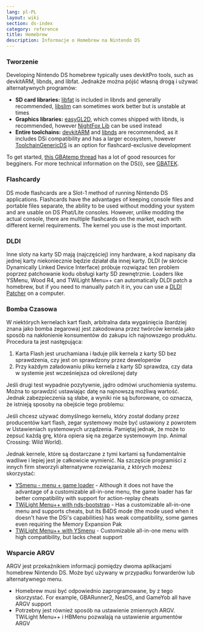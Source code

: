 ```yaml
---
lang: pl-PL
layout: wiki
section: ds-index
category: reference
title: Homebrew
description: Informacje o Homebrew na Nintendo DS
---
```


### Tworzenie
Developing Nintendo DS homebrew typically uses devkitPro tools, such as devkitARM, libnds, and libfat. Jednakże można pójść własną drogą i używać alternatywnych programów:

- **SD card libraries:** [libfat](https://github.com/devkitPro/libfat) is included in libnds and generally recommended, [libslim](https://github.com/DS-Homebrew/libslim/) can sometimes work better but is unstable at times
- **Graphics libraries:** [easyGL2D](http://rel.phatcode.net/junk.php?id=117), which comes shipped with libnds, is recommended, however [NightFox Lib](https://github.com/knightfox75/nds_nflib) can be used instead
- **Entire toolchains:** [devkitARM](https://devkitpro.org/wiki/Getting_Started) and [libnds](https://libnds.devkitpro.org/) are recommended, as it includes DSi compatibility and has a larger ecosystem, however [ToolchainGenericDS](https://bitbucket.org/Coto88/toolchaingenericds) is an option for flashcard-exclusive development

To get started, [this GBAtemp thread](https://gbatemp.net/threads/useful-resources-to-help-you-out-with-starting-to-make-nds-homebrew.580507/#post-9322674) has a lot of good resources for begginers. For more technical information on the DS(i), see [GBATEK](https://problemkaputt.de/gbatek-contents.htm).

### Flashcardy
DS mode flashcards are a Slot-1 method of running Nintendo DS applications. Flashcards have the advantages of keeping console files and portable files separate, the ability to be used without modding your system and are usable on DS Phat/Lite consoles. However, unlike modding the actual console, there are multiple flashcards on the market, each with different kernel requirements. The kernel you use is the most important.

### DLDI
Inne sloty na karty SD mają (najczęściej) inny hardware, a kod napisany dla jednej karty niekoniecznie będzie działał dla innej karty. DLDI (w skrócie Dynamically Linked Device Interface) próbuje rozwiązać ten problem poprzez patchowanie kodu obsługi karty SD zewnętrznie. Loaders like YSMenu, Wood R4, and TWiLight Menu++ can automatically DLDI patch a homebrew, but if you need to manually patch it in, you can use a [DLDI Patcher](https://www.chishm.com/DLDI#tools) on a computer.

### Bomba Czasowa
W niektórych kernelach kart flash, arbitralna data wygaśnięcia (bardziej znana jako bomba zegarowa) jest zakodowana przez twórców kernela jako sposób na nakłonienie konsumentów do zakupu ich najnowszego produktu. Procedura ta jest następująca:

1. Karta Flash jest uruchamiana i ładuje plik kernela z karty SD bez sprawdzenia, czy jest on sprawdzony przez deweloperów
1. Przy każdym załadowaniu pliku kernela z karty SD sprawdza, czy data w systemie jest wcześniejsza od określonej daty

Jeśli drugi test wypadnie pozytywnie, jądro odmówi uruchomienia systemu. Można to sprawdzić ustawiając datę na najnowszą możliwą wartość. Jednak zabezpieczenia są słabe, a wyniki nie są buforowane, co oznacza, że istnieją sposoby na obejście tego problemu:

Jeśli chcesz używać domyślnego kernelu, który został dodany przez producentów kart flash, zegar systemowy może być ustawiony z powrotem w Ustawieniach systemowych urządzenia. Pamiętaj jednak, że może to zepsuć każdą grę, która opiera się na zegarze systemowym (np. Animal Crossing: Wild World).

Jednak kernele, które są dostarczane z tymi kartami są fundamentalnie wadliwe i lepiej jest je całkowicie wymienić. Na szczęście programiści z innych firm stworzyli alternatywne rozwiązania, z których możesz skorzystać:

- [YSmenu - menu + game loader](https://gbatemp.net/threads/retrogamefan-updates-releases.267243/) - Although it does not have the advantage of a customizable all-in-one menu, the game loader has far better compatibility with support for action-replay cheats
- [TWiLight Menu++ with nds-bootstrap](../twilightmenu/installing-flashcard) - Has a customizable all-in-one menu and supports cheats, but its B4DS mode (the mode used when it doesn't have the DSi's capabilities) has weak compatibility, some games even requiring the Memory Expansion Pak
- [TWiLight Menu++ with YSmenu](../twilightmenu/installing-flashcard) - Customizable all-in-one menu with high compatibility, but lacks cheat support

### Wsparcie ARGV
ARGV jest przekaźnikiem informacji pomiędzy dwoma aplikacjami homebrew Nintendo DS. Może być używany w przypadku forwarderów lub alternatywnego menu.

- Homebrew musi być odpowiednio zaprogramowane, by z tego skorzystać. For example, GBARunner2, NesDS, and GameYob all have ARGV support
- Potrzebny jest również sposób na ustawienie zmiennych ARGV. TWiLight Menu++ i HBMenu pozwalają na ustawienie argumentów ARGV
